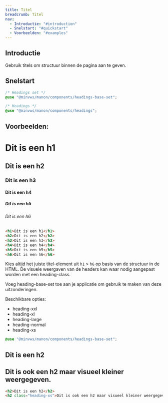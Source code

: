 ```yaml
---
title: Titel
breadcrumb: Titel
nav:
  - Introductie: "#introduction"
  - Snelstart: "#quickstart"
  - Voorbeelden: "#examples"
---
```


<h2 id="introduction">Introductie</h2>

Gebruik titels om structuur binnen de pagina aan te geven.

<h2 id="quickstart">Snelstart</h2>

```scss
/* Headings set */
@use "@minvws/manon/components/headings-base-set";

/* Headings */
@use "@minvws/manon/components/headings";
```

<h2 id="examples">Voorbeelden:</h2>

<div class="visual-example">
  <h1>Dit is een h1</h1>
  <h2>Dit is een h2</h2>
  <h3>Dit is een h3</h3>
  <h4>Dit is een h4</h4>
  <h5>Dit is een h5</h5>
  <h6>Dit is een h6</h6>
</div>

```html
<h1>Dit is een h1</h1>
<h2>Dit is een h2</h2>
<h3>Dit is een h3</h3>
<h4>Dit is een h4</h4>
<h5>Dit is een h5</h5>
<h6>Dit is een h6</h6>
```

Kies altijd het juiste titel-element uit `h1` > `h6` op basis van de structuur in de HTML. De visuele weergaven van de headers kan waar nodig aangepast worden met een heading-class.

Voeg heading-base-set toe aan je applicatie om gebruik te maken van deze uitzonderingen.

Beschikbare opties:

- heading-xxl
- heading-xl
- heading-large
- heading-normal
- heading-xs

```scss
@use "@minvws/manon/components/headings-base-set";
```

<div class="visual-example">
  <h2>Dit is een h2</h2>
  <h2 class="heading-xs">Dit is ook een h2 maar visueel kleiner weergegeven.</h2>
</div>

```html
<h2>Dit is een h2</h2>
<h2 class="heading-xs">Dit is ook een h2 maar visueel kleiner weergegeven.</h2>
```
